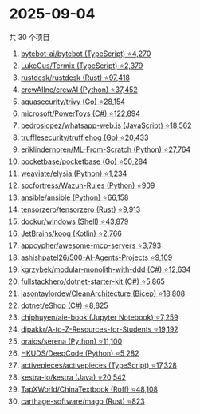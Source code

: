 # 2025-09-04

共 30 个项目

<!-- BEGIN GITHUB -->
<!-- 最后更新时间 2025-09-04 19:07:37 +0800 -->
1. [bytebot-ai/bytebot (TypeScript) ⭐4,270](https://github.com/bytebot-ai/bytebot)
1. [LukeGus/Termix (TypeScript) ⭐2,379](https://github.com/LukeGus/Termix)
1. [rustdesk/rustdesk (Rust) ⭐97,418](https://github.com/rustdesk/rustdesk)
1. [crewAIInc/crewAI (Python) ⭐37,452](https://github.com/crewAIInc/crewAI)
1. [aquasecurity/trivy (Go) ⭐28,154](https://github.com/aquasecurity/trivy)
1. [microsoft/PowerToys (C#) ⭐122,894](https://github.com/microsoft/PowerToys)
1. [pedroslopez/whatsapp-web.js (JavaScript) ⭐18,562](https://github.com/pedroslopez/whatsapp-web.js)
1. [trufflesecurity/trufflehog (Go) ⭐20,433](https://github.com/trufflesecurity/trufflehog)
1. [eriklindernoren/ML-From-Scratch (Python) ⭐27,764](https://github.com/eriklindernoren/ML-From-Scratch)
1. [pocketbase/pocketbase (Go) ⭐50,284](https://github.com/pocketbase/pocketbase)
1. [weaviate/elysia (Python) ⭐1,234](https://github.com/weaviate/elysia)
1. [socfortress/Wazuh-Rules (Python) ⭐909](https://github.com/socfortress/Wazuh-Rules)
1. [ansible/ansible (Python) ⭐66,158](https://github.com/ansible/ansible)
1. [tensorzero/tensorzero (Rust) ⭐9,913](https://github.com/tensorzero/tensorzero)
1. [dockur/windows (Shell) ⭐43,879](https://github.com/dockur/windows)
1. [JetBrains/koog (Kotlin) ⭐2,766](https://github.com/JetBrains/koog)
1. [appcypher/awesome-mcp-servers ⭐3,793](https://github.com/appcypher/awesome-mcp-servers)
1. [ashishpatel26/500-AI-Agents-Projects ⭐9,109](https://github.com/ashishpatel26/500-AI-Agents-Projects)
1. [kgrzybek/modular-monolith-with-ddd (C#) ⭐12,634](https://github.com/kgrzybek/modular-monolith-with-ddd)
1. [fullstackhero/dotnet-starter-kit (C#) ⭐5,865](https://github.com/fullstackhero/dotnet-starter-kit)
1. [jasontaylordev/CleanArchitecture (Bicep) ⭐18,808](https://github.com/jasontaylordev/CleanArchitecture)
1. [dotnet/eShop (C#) ⭐8,825](https://github.com/dotnet/eShop)
1. [chiphuyen/aie-book (Jupyter Notebook) ⭐7,259](https://github.com/chiphuyen/aie-book)
1. [dipakkr/A-to-Z-Resources-for-Students ⭐19,192](https://github.com/dipakkr/A-to-Z-Resources-for-Students)
1. [oraios/serena (Python) ⭐11,100](https://github.com/oraios/serena)
1. [HKUDS/DeepCode (Python) ⭐5,282](https://github.com/HKUDS/DeepCode)
1. [activepieces/activepieces (TypeScript) ⭐17,328](https://github.com/activepieces/activepieces)
1. [kestra-io/kestra (Java) ⭐20,542](https://github.com/kestra-io/kestra)
1. [TapXWorld/ChinaTextbook (Roff) ⭐48,108](https://github.com/TapXWorld/ChinaTextbook)
1. [carthage-software/mago (Rust) ⭐823](https://github.com/carthage-software/mago)
<!-- END GITHUB -->